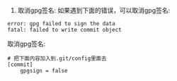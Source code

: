 
1. 取消gpg签名:
如果遇到下面的错误，可以取消gpg签名:
~~~
error: gpg failed to sign the data
fatal: failed to write commit object
~~~

取消gpg签名: 
~~~
# 把下面内容加入到.git/config里面去
[commit]
	gpgsign = false
~~~